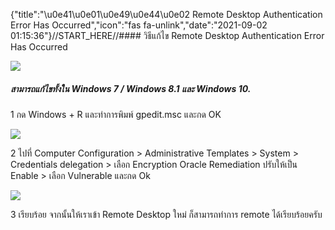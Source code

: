 {"title":"\u0e41\u0e01\u0e49\u0e44\u0e02 Remote Desktop Authentication Error Has Occurred","icon":"fas fa-unlink","date":"2021-09-02 01:15:36"}//START_HERE//#### วิธีแก้ไข Remote Desktop Authentication Error Has Occurred

![](https://controlpanel.craft.in.th/assets/image/acc1.png)

##### สามารถแก้ไขทั้งใน Windows 7 / Windows 8.1 และ Windows 10.

1 กด Windows + R และทำการพิมพ์ gpedit.msc และกด OK

![](https://controlpanel.craft.in.th/assets/image/acc2.jpg)

2 ไปที่ Computer Configuration > Administrative Templates > System > Credentials delegation > เลือก Encryption Oracle Remediation
ปรับให้เป็น Enable > เลือก Vulnerable  และกด Ok

![](https://controlpanel.craft.in.th/assets/image/acc3.jpg)

3 เรียบร้อย จากนั้นให้เราเข้า Remote Desktop ใหม่ ก็สามารถทำการ remote ได้เรียบร้อยครับ

